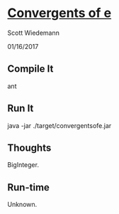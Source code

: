 # [Convergents of e](http://projecteuler.net/problem=65)
Scott Wiedemann

01/16/2017

## Compile It
ant

## Run It
java -jar ./target/convergentsofe.jar

## Thoughts
BigInteger.

## Run-time
Unknown.
